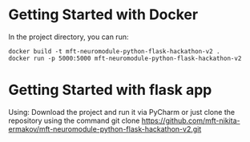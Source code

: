 # Getting Started with Docker
  In the project directory, you can run:
  
    docker build -t mft-neuromodule-python-flask-hackathon-v2 .
    docker run -p 5000:5000 mft-neuromodule-python-flask-hackathon-v2
    
    
   # Getting Started with flask app
   Using:
        Download the project and run it via PyCharm or just clone the repository using the command
        git clone https://github.com/mft-nikita-ermakov/mft-neuromodule-python-flask-hackathon-v2.git
